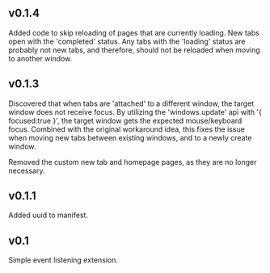 ## v0.1.4

Added code to skip reloading of pages that are currently loading. New tabs open with the 'completed' status. Any tabs with the 'loading' status are probably not new tabs, and therefore, should not be reloaded when moving to another window.

## v0.1.3

Discovered that when tabs are 'attached' to a different window, the target window does not receive focus. By utilizing the 'windows.update' api with '{ focused:true }', the target window gets the expected mouse/keyboard focus. Combined with the original workaround idea, this fixes the issue when moving new tabs between existing windows, and to a newly create window.

Removed the custom new tab and homepage pages, as they are no longer necessary.

## v0.1.1

Added uuid to manifest.

## v0.1

Simple event listening extension.
